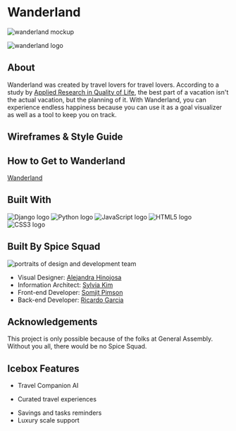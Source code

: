 # Wanderland
![wanderland mockup](https://i.imgur.com/7QnWP5d.jpg)

![wanderland logo](https://i.imgur.com/52S6vna.png)

## About
Wanderland was created by travel lovers for travel lovers. According to a study by [Applied Research in Quality of Life](https://link.springer.com/article/10.1007%2Fs11482-009-9091-9), the best part of a vacation isn't the actual vacation, but the planning of it. With Wanderland, you can experience endless happiness because you can use it as a goal visualizer as well as a tool to keep you on track. 

## Wireframes & Style Guide

## How to Get to Wanderland
[Wanderland](https://wanderland100.herokuapp.com/)

## Built With
![Django logo](https://i.imgur.com/LZiq72l.png)
![Python logo]()
![JavaScript logo]()
![HTML5 logo]()
![CSS3 logo]()


## Built By Spice Squad
![portraits of design and development team](https://i.imgur.com/awEDGkS.png)
* Visual Designer: [Alejandra Hinojosa](https://www.google.com)
* Information Architect: [Sylvia Kim](https://www.google.com)
* Front-end Developer: [Somjit Pimson](http://www.somjitpimson.com/)
* Back-end Developer: [Ricardo Garcia](https://www.google.com)

## Acknowledgements
This project is only possible because of the folks at General Assembly. Without you all, there would be no Spice Squad. 

## Icebox Features
* Travel Companion AI
 - Curated travel experiences
* Savings and tasks reminders
* Luxury scale support

